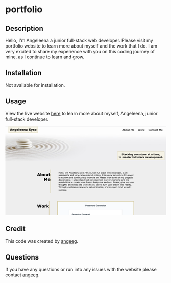 # portfolio

## Description 
Hello, I'm Angeleena a junior full-stack web developer. Please visit my portfolio website to learn more about myself and the work that I do. I am very excited to share my experience with you on this coding journey of mine, as I continue to learn and grow.
## Installation
Not available for installation.
## Usage 
View the live website [here](https://angeeg.github.io/portfolio/) to learn more about myself, Angeleena, junior full-stack developer. 

<img href="https://angeeg.github.io/portfolio/" src="assets/img/portfolio-screenshot.png">


## Credit 
This code was created by <a href="https://github.com/angeeg">angeeg</a>.

## Questions
If you have any questions or run into any issues with the website please contact <a href="https://github.com/angeeg">angeeg</a>.